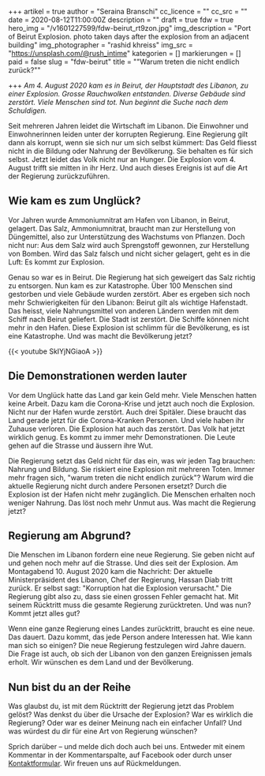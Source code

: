 +++
artikel = true
author = "Seraina Branschi"
cc_licence = ""
cc_src = ""
date = 2020-08-12T11:00:00Z
description = ""
draft = true
fdw = true
hero_img = "/v1601227599/fdw-beirut_rt9zon.jpg"
img_description = "Port of Beirut Explosion. photo taken days after the explosion from an adjacent building"
img_photographer = "rashid khreiss"
img_src = "https://unsplash.com/@rush_intime"
kategorien = []
markierungen = []
paid = false
slug = "fdw-beirut"
title = "\"Warum treten die nicht endlich zurück?\""

+++
_Am 4. August 2020 kam es in Beirut, der Hauptstadt des Libanon, zu einer Explosion. Grosse Rauchwolken entstanden. Diverse Gebäude sind zerstört. Viele Menschen sind tot. Nun beginnt die Suche nach dem Schuldigen._

Seit mehreren Jahren leidet die Wirtschaft im Libanon. Die Einwohner und Einwohnerinnen leiden unter der korrupten Regierung. Eine Regierung gilt dann als korrupt, wenn sie sich nur um sich selbst kümmert: Das Geld fliesst nicht in die Bildung oder Nahrung der Bevölkerung. Sie behalten es für sich selbst. Jetzt leidet das Volk nicht nur an Hunger. Die Explosion vom 4. August trifft sie mitten in ihr Herz. Und auch dieses Ereignis ist auf die Art der Regierung zurückzuführen.

## Wie kam es zum Unglück?​

Vor Jahren wurde Ammoniumnitrat am Hafen von Libanon, in Beirut, gelagert. Das Salz, Ammoniumnitrat, braucht man zur Herstellung von Düngemittel, also zur Unterstützung des Wachstums von Pflanzen. Doch nicht nur: Aus dem Salz wird auch Sprengstoff gewonnen, zur Herstellung von Bomben. Wird das Salz falsch und nicht sicher gelagert, geht es in die Luft: Es kommt zur Explosion.

Genau so war es in Beirut. Die Regierung hat sich geweigert das Salz richtig zu entsorgen. Nun kam es zur Katastrophe. Über 100 Menschen sind gestorben und viele Gebäude wurden zerstört. Aber es ergeben sich noch mehr Schwierigkeiten für den Libanon: Beirut gilt als wichtige Hafenstadt. Das heisst, viele Nahrungsmittel von anderen Ländern werden mit dem Schiff nach Beirut geliefert. Die Stadt ist zerstört. Die Schiffe können nicht mehr in den Hafen. Diese Explosion ist schlimm für die Bevölkerung, es ist eine Katastrophe. Und was macht die Bevölkerung jetzt?

{{< youtube SkIYjNGiaoA >}}

## Die Demonstrationen werden lauter​

Vor dem Unglück hatte das Land gar kein Geld mehr. Viele Menschen hatten keine Arbeit. Dazu kam die Corona-Krise und jetzt auch noch die Explosion. Nicht nur der Hafen wurde zerstört. Auch drei Spitäler. Diese braucht das Land gerade jetzt für die Corona-Kranken Personen. Und viele haben ihr Zuhause verloren. Die Explosion hat auch das zerstört. Das Volk hat jetzt wirklich genug. Es kommt zu immer mehr Demonstrationen. Die Leute gehen auf die Strasse und äussern ihre Wut.

Die Regierung setzt das Geld nicht für das ein, was wir jeden Tag brauchen: Nahrung und Bildung. Sie riskiert eine Explosion mit mehreren Toten. Immer mehr fragen sich, "warum treten die nicht endlich zurück"? Warum wird die aktuelle Regierung nicht durch andere Personen ersetzt? Durch die Explosion ist der Hafen nicht mehr zugänglich. Die Menschen erhalten noch weniger Nahrung. Das löst noch mehr Unmut aus. Was macht die Regierung jetzt?

## Regierung am Abgrund?

Die Menschen im Libanon fordern eine neue Regierung. Sie geben nicht auf und gehen noch mehr auf die Strasse. Und dies seit der Explosion. Am Montagabend 10. August 2020 kam die Nachricht: Der aktuelle Ministerpräsident des Libanon, Chef der Regierung, Hassan Diab tritt zurück. Er selbst sagt: "Korruption hat die Explosion verursacht." Die Regierung gibt also zu, dass sie einen grossen Fehler gemacht hat. Mit seinem Rücktritt muss die gesamte Regierung zurücktreten. Und was nun? Kommt jetzt alles gut?

Wenn eine ganze Regierung eines Landes zurücktritt, braucht es eine neue. Das dauert. Dazu kommt, das jede Person andere Interessen hat. Wie kann man sich so einigen? Die neue Regierung festzulegen wird Jahre dauern. Die Frage ist auch, ob sich der Libanon von den ganzen Ereignissen jemals erholt. Wir wünschen es dem Land und der Bevölkerung.

## Nun bist du an der Reihe

Was glaubst du, ist mit dem Rücktritt der Regierung jetzt das Problem gelöst? Was denkst du über die Ursache der Explosion? War es wirklich die Regierung? Oder war es deiner Meinung nach ein einfacher Unfall? Und was würdest du dir für eine Art von Regierung wünschen?

Sprich darüber – und melde dich doch auch bei uns. Entweder mit einem Kommentar in der Kommentarspalte, auf Facebook oder durch unser [Kontaktformular](https://chinderzytig-v1.netlify.app/kontakt/). Wir freuen uns auf Rückmeldungen.